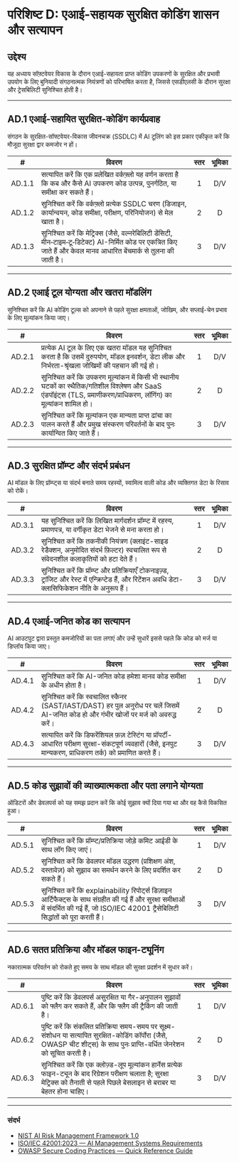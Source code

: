 # परिशिष्ट D: एआई-सहायक सुरक्षित कोडिंग शासन और सत्यापन

## उद्देश्य

यह अध्याय सॉफ़्टवेयर विकास के दौरान एआई-सहायता प्राप्त कोडिंग उपकरणों के सुरक्षित और प्रभावी उपयोग के लिए बुनियादी संगठनात्मक नियंत्रणों को परिभाषित करता है, जिससे एसडीएलसी के दौरान सुरक्षा और ट्रेसबिलिटी सुनिश्चित होती है।

---

## AD.1 एआई-सहायित सुरक्षित-कोडिंग कार्यप्रवाह

संगठन के सुरक्षित-सॉफ्टवेयर-विकास जीवनचक्र (SSDLC) में AI टूलिंग को इस प्रकार एकीकृत करें कि मौजूदा सुरक्षा द्वार कमजोर न हों।

|   #    | विवरण                                                                                                                                                                   | स्तर | भूमिका |
| :----: | ----------------------------------------------------------------------------------------------------------------------------------------------------------------------- | :--: | :----: |
| AD.1.1 | सत्यापित करें कि एक प्रलेखित वर्कफ़्लो यह वर्णन करता है कि कब और कैसे AI उपकरण कोड उत्पन्न, पुनर्गठित, या समीक्षा कर सकते हैं।                                          |  1   |  D/V   |
| AD.1.2 | सुनिश्चित करें कि वर्कफ़्लो प्रत्येक SSDLC चरण (डिजाइन, कार्यान्वयन, कोड समीक्षा, परीक्षण, परिनियोजन) से मेल खाता है।                                                   |  2   |   D    |
| AD.1.3 | सुनिश्चित करें कि मेट्रिक्स (जैसे, वल्नरेबिलिटी डेंसिटी, मीन‑टाइम‑टू‑डिटेक्ट) AI-निर्मित कोड पर एकत्रित किए जाते हैं और केवल मानव आधारित बेंचमार्क से तुलना की जाती है। |  3   |  D/V   |

---

## AD.2 एआई टूल योग्यता और खतरा मॉडलिंग

सुनिश्चित करें कि AI कोडिंग टूल्स को अपनाने से पहले सुरक्षा क्षमताओं, जोखिम, और सप्लाई-चेन प्रभाव के लिए मूल्यांकन किया जाए।

|   #    | विवरण                                                                                                                                                                | स्तर | भूमिका |
| :----: | -------------------------------------------------------------------------------------------------------------------------------------------------------------------- | :--: | :----: |
| AD.2.1 | प्रत्येक AI टूल के लिए एक खतरा मॉडल यह सुनिश्चित करता है कि उसमें दुरुपयोग, मॉडल इनवर्शन, डेटा लीक और निर्भरता-श्रृंखला जोखिमों की पहचान की गई हो।                   |  1   |  D/V   |
| AD.2.2 | सुनिश्चित करें कि उपकरण मूल्यांकन में किसी भी स्थानीय घटकों का स्थैतिक/गतिशील विश्लेषण और SaaS एंडपॉइंट्स (TLS, प्रमाणीकरण/प्राधिकरण, लॉगिंग) का मूल्यांकन शामिल हो। |  2   |   D    |
| AD.2.3 | सुनिश्चित करें कि मूल्यांकन एक मान्यता प्राप्त ढांचा का पालन करते हैं और प्रमुख संस्करण परिवर्तनों के बाद पुनः कार्यान्वित किए जाते हैं।                             |  3   |  D/V   |

---

## AD.3 सुरक्षित प्रॉम्प्ट और संदर्भ प्रबंधन

AI मॉडल के लिए प्रॉम्प्ट्स या संदर्भ बनाते समय रहस्यों, स्वामित्व वाली कोड और व्यक्तिगत डेटा के रिसाव को रोकें।

|   #    | विवरण                                                                                                                                                  | स्तर | भूमिका |
| :----: | ------------------------------------------------------------------------------------------------------------------------------------------------------ | :--: | :----: |
| AD.3.1 | यह सुनिश्चित करें कि लिखित मार्गदर्शन प्रॉम्प्ट में रहस्य, प्रमाणपत्र, या वर्गीकृत डेटा भेजने से मना करता हो।                                          |  1   |  D/V   |
| AD.3.2 | सुनिश्चित करें कि तकनीकी नियंत्रण (क्लाइंट-साइड रेडैक्शन, अनुमोदित संदर्भ फ़िल्टर) स्वचालित रूप से संवेदनशील कलाकृतियों को हटा देते हैं।               |  2   |   D    |
| AD.3.3 | सुनिश्चित करें कि प्रॉम्प्ट और प्रतिक्रियाएँ टोकनाइज़्ड, ट्रांजिट और रेस्ट में एन्क्रिप्टेड हैं, और रिटेंशन अवधि डेटा-क्लासिफिकेशन नीति के अनुरूप हैं। |  3   |  D/V   |

---

## AD.4 एआई-जनित कोड का सत्यापन

AI आउटपुट द्वारा प्रस्तुत कमजोरियों का पता लगाएं और उन्हें सुधारें इससे पहले कि कोड को मर्ज या डिप्लॉय किया जाए।

|   #    | विवरण                                                                                                                                                          | स्तर | भूमिका |
| :----: | -------------------------------------------------------------------------------------------------------------------------------------------------------------- | :--: | :----: |
| AD.4.1 | सुनिश्चित करें कि AI-जनित कोड हमेशा मानव कोड समीक्षा के अधीन होता है।                                                                                          |  1   |  D/V   |
| AD.4.2 | सुनिश्चित करें कि स्वचालित स्कैनर (SAST/IAST/DAST) हर पुल अनुरोध पर चलें जिसमें AI-जनित कोड हो और गंभीर खोजों पर मर्ज को अवरुद्ध करें।                         |  2   |   D    |
| AD.4.3 | सत्यापित करें कि डिफरेंशियल फ़ज़ टेस्टिंग या प्रॉपर्टी-आधारित परीक्षण सुरक्षा-संकटपूर्ण व्यवहारों (जैसे, इनपुट मान्यकरण, प्राधिकरण तर्क) को प्रमाणित करते हैं। |  3   |  D/V   |

---

## AD.5 कोड सुझावों की व्याख्यात्मकता और पता लगाने योग्यता

ऑडिटरों और डेवलपर्स को यह समझ प्रदान करें कि कोई सुझाव क्यों दिया गया था और वह कैसे विकसित हुआ।

|   #    | विवरण                                                                                                                                                                                              | स्तर | भूमिका |
| :----: | -------------------------------------------------------------------------------------------------------------------------------------------------------------------------------------------------- | :--: | :----: |
| AD.5.1 | सुनिश्चित करें कि प्रॉम्प्ट/प्रतिक्रिया जोड़े कमिट आईडी के साथ लॉग किए जाएं।                                                                                                                       |  1   |  D/V   |
| AD.5.2 | सुनिश्चित करें कि डेवलपर मॉडल उद्धरण (प्रशिक्षण अंश, दस्तावेज़) को सुझाव का समर्थन करने के लिए प्रदर्शित कर सकते हैं।                                                                              |  2   |   D    |
| AD.5.3 | सुनिश्‍चित करें कि explainability रिपोर्ट्स डिज़ाइन आर्टिफैक्ट्स के साथ संग्रहीत की गई हैं और सुरक्षा समीक्षाओं में संदर्भित की गई हैं, जो ISO/IEC 42001 ट्रैसेबिलिटी सिद्धांतों को पूरा करती हैं। |  3   |  D/V   |

---

## AD.6 सतत प्रतिक्रिया और मॉडल फाइन-ट्यूनिंग

नकारात्मक परिवर्तन को रोकते हुए समय के साथ मॉडल की सुरक्षा प्रदर्शन में सुधार करें।

|   #    | विवरण                                                                                                                                                                                     | स्तर | भूमिका |
| :----: | ----------------------------------------------------------------------------------------------------------------------------------------------------------------------------------------- | :--: | :----: |
| AD.6.1 | पुष्टि करें कि डेवलपर्स असुरक्षित या गैर-अनुपालन सुझावों को फ्लैग कर सकते हैं, और कि फ्लैग की ट्रैकिंग की जाती है।                                                                        |  1   |  D/V   |
| AD.6.2 | पुष्टि करें कि संकलित प्रतिक्रिया समय-समय पर सूक्ष्म-संशोधन या सत्यापित सुरक्षित-कोडिंग कॉर्पोरा (जैसे, OWASP चीट शीट्स) के साथ पुनः प्राप्ति-वर्धित जेनरेशन को सूचित करती है।            |  2   |   D    |
| AD.6.3 | सुनिश्चित करें कि एक क्लोज़्ड-लूप मूल्यांकन हार्नेस प्रत्येक फाइन-ट्यून के बाद रिग्रेशन परीक्षण चलाता है; सुरक्षा मेट्रिक्स को तैनाती से पहले पिछले बेसलाइन से बराबर या बेहतर होना चाहिए। |  3   |  D/V   |

---

### संदर्भ

* [NIST AI Risk Management Framework 1.0](https://nvlpubs.nist.gov/nistpubs/ai/nist.ai.100-1.pdf)
* [ISO/IEC 42001:2023 — AI Management Systems Requirements](https://www.iso.org/standard/81230.html)
* [OWASP Secure Coding Practices — Quick Reference Guide](https://owasp.org/www-project-secure-coding-practices-quick-reference-guide/)

